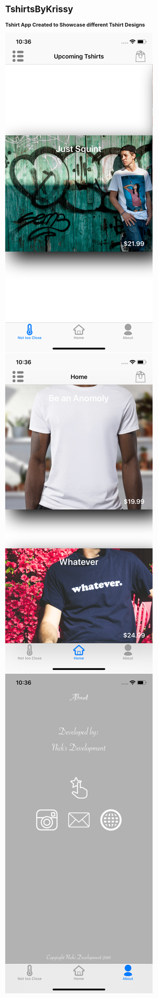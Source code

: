 # TshirtsByKrissy

### Tshirt App Created to Showcase different Tshirt Designs 

![alt text](https://github.com/flame3/TshirtsByKrissy/blob/master/screenshot1.png)
![alt text](https://github.com/flame3/TshirtsByKrissy/blob/master/screenshot2.png)
![alt text](https://github.com/flame3/TshirtsByKrissy/blob/master/screenshot3.png)
